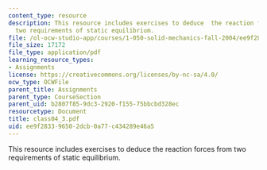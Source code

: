 ```yaml
---
content_type: resource
description: This resource includes exercises to deduce  the reaction forces from
  two requirements of static equilibrium.
file: /ol-ocw-studio-app/courses/1-050-solid-mechanics-fall-2004/ee9f283396502dcb0a77c434289e46a5_class04_3.pdf
file_size: 17172
file_type: application/pdf
learning_resource_types:
- Assignments
license: https://creativecommons.org/licenses/by-nc-sa/4.0/
ocw_type: OCWFile
parent_title: Assignments
parent_type: CourseSection
parent_uid: b2807f85-9dc3-2920-f155-75bbcbd328ec
resourcetype: Document
title: class04_3.pdf
uid: ee9f2833-9650-2dcb-0a77-c434289e46a5
---
```

This resource includes exercises to deduce  the reaction forces from two requirements of static equilibrium.